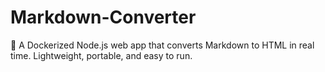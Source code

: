 # Markdown-Converter
🐳 A Dockerized Node.js web app that converts Markdown to HTML in real time. Lightweight, portable, and easy to run.
